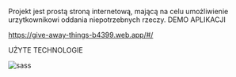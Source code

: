 Projekt jest prostą stroną internetową, mającą na celu umożliwienie urzytkownikowi oddania niepotrzebnych rzeczy.
DEMO APLIKACJI

https://give-away-things-b4399.web.app/#/

UŻYTE TECHNOLOGIE


![sass](https://user-images.githubusercontent.com/55457173/81510830-36ba5980-9315-11ea-8c26-5e5372a3d7bc.png)
